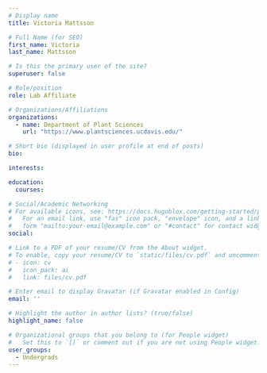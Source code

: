 ```yaml
---
# Display name
title: Victoria Mattsson

# Full Name (for SEO)
first_name: Victoria
last_name: Mattsson

# Is this the primary user of the site?
superuser: false

# Role/position
role: Lab Affiliate

# Organizations/Affiliations
organizations:
  - name: Department of Plant Sciences
    url: "https://www.plantsciences.ucdavis.edu/"

# Short bio (displayed in user profile at end of posts)
bio:

interests:

education:
  courses:

# Social/Academic Networking
# For available icons, see: https://docs.hugoblox.com/getting-started/page-builder/#icons
#   For an email link, use "fas" icon pack, "envelope" icon, and a link in the
#   form "mailto:your-email@example.com" or "#contact" for contact widget.
social:

# Link to a PDF of your resume/CV from the About widget.
# To enable, copy your resume/CV to `static/files/cv.pdf` and uncomment the lines below.
# - icon: cv
#   icon_pack: ai
#   link: files/cv.pdf

# Enter email to display Gravatar (if Gravatar enabled in Config)
email: ''

# Highlight the author in author lists? (true/false)
highlight_name: false

# Organizational groups that you belong to (for People widget)
#   Set this to `[]` or comment out if you are not using People widget.
user_groups:
  - Undergrads
---
```

